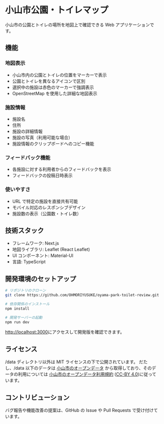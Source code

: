 # 小山市公園・トイレマップ

小山市の公園とトイレの場所を地図上で確認できる Web アプリケーションです。

## 機能

### 地図表示

- 小山市内の公園とトイレの位置をマーカーで表示
- 公園とトイレを異なるアイコンで区別
- 選択中の施設は赤色のマーカーで強調表示
- OpenStreetMap を使用した詳細な地図表示

### 施設情報

- 施設名
- 住所
- 施設の詳細情報
- 施設の写真（利用可能な場合）
- 施設情報のクリップボードへのコピー機能

### フィードバック機能

- 各施設に対する利用者からのフィードバックを表示
- フィードバックの投稿日時表示

### 使いやすさ

- URL で特定の施設を直接共有可能
- モバイル対応のレスポンシブデザイン
- 施設数の表示（公園数・トイレ数）

## 技術スタック

- フレームワーク: Next.js
- 地図ライブラリ: Leaflet (React Leaflet)
- UI コンポーネント: Material-UI
- 言語: TypeScript

## 開発環境のセットアップ

```bash
# リポジトリのクローン
git clone https://github.com/OHMORIYUSUKE/oyama-park-toilet-review.git

# 依存関係のインストール
npm install

# 開発サーバーの起動
npm run dev
```

[http://localhost:3000](http://localhost:3000)にアクセスして開発版を確認できます。

## ライセンス

/data ディレクトリ以外は MIT ライセンスの下で公開されています。
だたし、/data 以下のデータは [小山市のオープンデータ](https://www.city.oyama.tochigi.jp/opendata.php) から取得しており、そのデータの利用については [小山市のオープンデータ利用規約](https://www.city.oyama.tochigi.jp/opendata.php?mode=kiyaku) ([CC-BY 4.0](https://creativecommons.org/licenses/by/4.0/deed.ja))に従っています。

## コントリビューション

バグ報告や機能改善の提案は、GitHub の Issue や Pull Requests で受け付けています。
